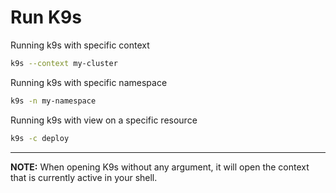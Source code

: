 # Run K9s

Running k9s with specific context

```sh
k9s --context my-cluster
```

Running k9s with specific namespace

```sh
k9s -n my-namespace
```

Running k9s with view on a specific resource

```sh
k9s -c deploy
```

---

**NOTE:** When opening K9s without any argument, it will open the context that is currently active in your shell.
